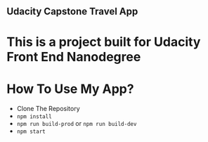## Udacity Capstone Travel App

# This is a project built for Udacity Front End Nanodegree

# How To Use My App?
- Clone The Repository
- `npm install`
- `npm run build-prod` or `npm run build-dev`
- `npm start`